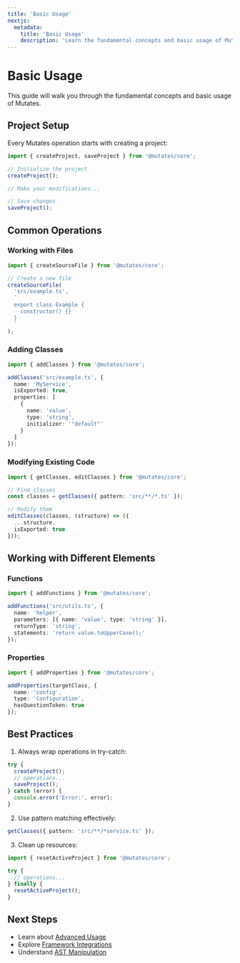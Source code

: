 ```yaml
---
title: 'Basic Usage'
nextjs:
  metadata:
    title: 'Basic Usage'
    description: 'Learn the fundamental concepts and basic usage of Mutates'
---
```


# Basic Usage

This guide will walk you through the fundamental concepts and basic usage of Mutates.

## Project Setup

Every Mutates operation starts with creating a project:

```typescript
import { createProject, saveProject } from '@mutates/core';

// Initialize the project
createProject();

// Make your modifications...

// Save changes
saveProject();
```

## Common Operations

### Working with Files

```typescript
import { createSourceFile } from '@mutates/core';

// Create a new file
createSourceFile(
  'src/example.ts',
  `
  export class Example {
    constructor() {}
  }
  `
);
```

### Adding Classes

```typescript
import { addClasses } from '@mutates/core';

addClasses('src/example.ts', {
  name: 'MyService',
  isExported: true,
  properties: [
    {
      name: 'value',
      type: 'string',
      initializer: '"default"'
    }
  ]
});
```

### Modifying Existing Code

```typescript
import { getClasses, editClasses } from '@mutates/core';

// Find classes
const classes = getClasses({ pattern: 'src/**/*.ts' });

// Modify them
editClasses(classes, (structure) => ({
  ...structure,
  isExported: true
}));
```

## Working with Different Elements

### Functions

```typescript
import { addFunctions } from '@mutates/core';

addFunctions('src/utils.ts', {
  name: 'helper',
  parameters: [{ name: 'value', type: 'string' }],
  returnType: 'string',
  statements: 'return value.toUpperCase();'
});
```

### Properties

```typescript
import { addProperties } from '@mutates/core';

addProperties(targetClass, {
  name: 'config',
  type: 'Configuration',
  hasQuestionToken: true
});
```

## Best Practices

1. Always wrap operations in try-catch:
```typescript
try {
  createProject();
  // operations...
  saveProject();
} catch (error) {
  console.error('Error:', error);
}
```

2. Use pattern matching effectively:
```typescript
getClasses({ pattern: 'src/**/*service.ts' });
```

3. Clean up resources:
```typescript
import { resetActiveProject } from '@mutates/core';

try {
  // operations...
} finally {
  resetActiveProject();
}
```

## Next Steps

- Learn about [Advanced Usage](/advanced-usage)
- Explore [Framework Integrations](/framework-integrations)
- Understand [AST Manipulation](/ast)
